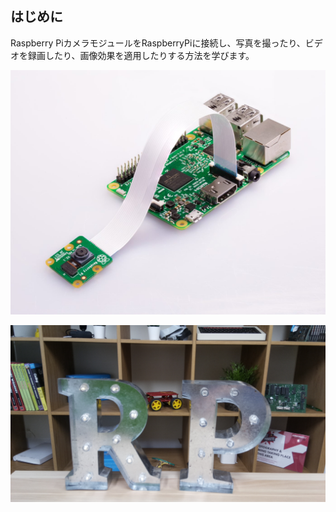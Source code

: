 ## はじめに
Raspberry PiカメラモジュールをRaspberryPiに接続し、写真を撮ったり、ビデオを録画したり、画像効果を適用したりする方法を学びます。

![カメラモジュールが取り付けられたRaspberry Pi](images/pi-camera-attached.jpg)

![Raspberry Piカメラモジュールで撮影したRとPの文字の写真](images/none.jpg)
